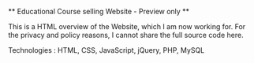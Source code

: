 ** Educational Course selling Website - Preview only **

This is a HTML overview of the Website, which I am now working for.
For the privacy and policy reasons, I cannot share the full source code here.

Technologies : HTML, CSS, JavaScript, jQuery, PHP, MySQL

